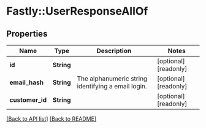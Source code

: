 # Fastly::UserResponseAllOf

## Properties

| Name | Type | Description | Notes |
| ---- | ---- | ----------- | ----- |
| **id** | **String** |  | [optional][readonly] |
| **email_hash** | **String** | The alphanumeric string identifying a email login. | [optional][readonly] |
| **customer_id** | **String** |  | [optional][readonly] |

[[Back to API list]](../../README.md#endpoints) [[Back to README]](../../README.md)

